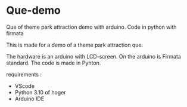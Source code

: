 # Que-demo
Que of theme park attraction demo with arduino. Code in python with firmata

This is made for a demo of a theme park attraction que.

The hardware is an arduino with LCD-screen.
On the arduino is Firmata standard.
The code is made in Pyhton.

requirements :
-	VScode
-	Python 3.10 of hoger
-	Arduino IDE
